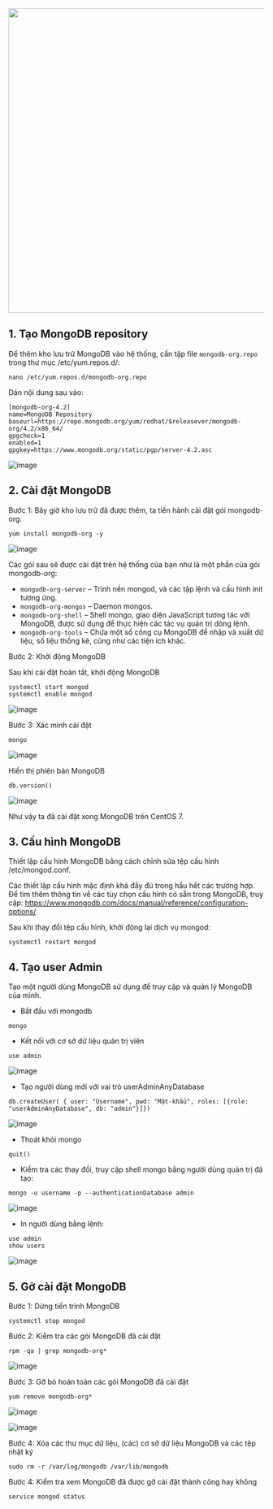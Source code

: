 <p align="center">
  <img src="https://user-images.githubusercontent.com/111716161/190937247-23f326fd-0703-42c8-a0db-aa857c66bc95.png" width="600"/>
</p>

## 1. Tạo MongoDB repository

Để thêm kho lưu trữ MongoDB vào hệ thống, cần tập file `mongodb-org.repo` trong thư mục /etc/yum.repos.d/:

```
nano /etc/yum.repos.d/mongodb-org.repo
```

Dán nội dung sau vào:

```
[mongodb-org-4.2]
name=MongoDB Repository
baseurl=https://repo.mongodb.org/yum/redhat/$releasever/mongodb-org/4.2/x86_64/
gpgcheck=1
enabled=1
gpgkey=https://www.mongodb.org/static/pgp/server-4.2.asc
```

![image](https://user-images.githubusercontent.com/111716161/190556034-fdd9bf16-809a-425f-b35d-aac5a445442a.png)

## 2. Cài đặt MongoDB

Bước 1: Bây giờ kho lưu trữ đã được thêm, ta tiến hành cài đặt gói mongodb-org.

```
yum install mongodb-org -y
```

![image](https://user-images.githubusercontent.com/111716161/190556164-174cd14a-d94b-4b25-87ea-0253bd39a4da.png)

Các gói sau sẽ được cài đặt trên hệ thống của bạn như là một phần của gói mongodb-org:

- `mongodb-org-server` – Trình nền mongod, và các tập lệnh và cấu hình init tương ứng.
- `mongodb-org-mongos` – Daemon mongos.
- `mongodb-org-shell` – Shell mongo, giao diện JavaScript tương tác với MongoDB, được sử dụng để thực hiện các tác vụ quản trị dòng lệnh.
- `mongodb-org-tools` – Chứa một số công cụ MongoDB để nhập và xuất dữ liệu, số liệu thống kê, cũng như các tiện ích khác.

Bước 2: Khởi động MongoDB

Sau khi cài đặt hoàn tất, khởi động MongoDB

```
systemctl start mongod
systemctl enable mongod
```

![image](https://user-images.githubusercontent.com/111716161/190556237-2920fb12-e5ab-4b56-9b75-cb5ee99e2c3f.png)

Bước 3: Xác minh cài đặt 

```
mongo
```

![image](https://user-images.githubusercontent.com/111716161/190556308-c11c883b-8885-4313-ad25-5cde99865f06.png)

Hiển thị phiên bản MongoDB

```
db.version()
```

![image](https://user-images.githubusercontent.com/111716161/190556338-89b587d4-31dd-4ca7-be2f-ccb3d1499275.png)

Như vậy ta đã cài đặt xong MongoDB trên CentOS 7.

## 3. Cấu hình MongoDB

Thiết lập cấu hình MongoDB bằng cách chỉnh sửa tệp cấu hình /etc/mongod.conf.

Các thiết lập cấu hình mặc định khá đầy đủ trong hầu hết các trường hợp. Để tìm thêm thông tin về các tùy chọn cấu hình có sẵn trong MongoDB, truy cập: https://www.mongodb.com/docs/manual/reference/configuration-options/

Sau khi thay đổi tệp cấu hình, khởi động lại dịch vụ mongod:

```
systemctl restart mongod
```

## 4. Tạo user Admin

Tạo một người dùng MongoDB sử dụng để truy cập và quản lý MongoDB của mình.

- Bắt đầu với mongodb

```
mongo
```

- Kết nối với cơ sở dữ liệu quản trị viên

```
use admin
```

![image](https://user-images.githubusercontent.com/111716161/190556436-e2048caf-b34f-4959-9224-5738363f9d43.png)

- Tạo người dùng mới với vai trò userAdminAnyDatabase

```
db.createUser( { user: "Username", pwd: "Mật-khẩu", roles: [{role: "userAdminAnyDatabase", db: "admin"}]})
```

![image](https://user-images.githubusercontent.com/111716161/190556877-93f3b402-8754-4b3e-84e3-d31886037b23.png)

- Thoát khỏi mongo

```
quit()
```

- Kiểm tra các thay đổi, truy cập shell mongo bằng người dùng quản trị đã tạo:

```
mongo -u username -p --authenticationDatabase admin
```

![image](https://user-images.githubusercontent.com/111716161/190556991-058eebb1-6c7f-4bd6-b1c9-002421117005.png)

- In người dùng bằng lệnh: 

```
use admin
show users
```

![image](https://user-images.githubusercontent.com/111716161/190557065-85fc43bf-ad6b-41bb-a7b0-d91287636816.png)

## 5. Gỡ cài đặt MongoDB

Bước 1: Dừng tiến trình MongoDB

```
systemctl stop mongod
```

Bước 2: Kiểm tra các gói MongoDB đã cài đặt

```
rpm -qa | grep mongodb-org*
```

![image](https://user-images.githubusercontent.com/111716161/190951835-04b70d31-f7a8-4928-b3c5-099e04f38a4f.png)

Bước 3: Gỡ bỏ hoàn toàn các gói MongoDB đã cài đặt

```
yum remove mongodb-org*
```

![image](https://user-images.githubusercontent.com/111716161/190951925-bbfa6558-331b-459d-82f1-9cd3f4dec639.png)

![image](https://user-images.githubusercontent.com/111716161/190951940-b87175bb-e194-45f2-916e-4dd116dcf2b9.png)

Bước 4: Xóa các thư mục dữ liệu, (các) cơ sở dữ liệu MongoDB và các tệp nhật ký

```
sudo rm -r /var/log/mongodb /var/lib/mongodb
```

Bước 4: Kiểm tra xem MongoDB đã được gỡ cài đặt thành công hay không

```
service mongod status
```

